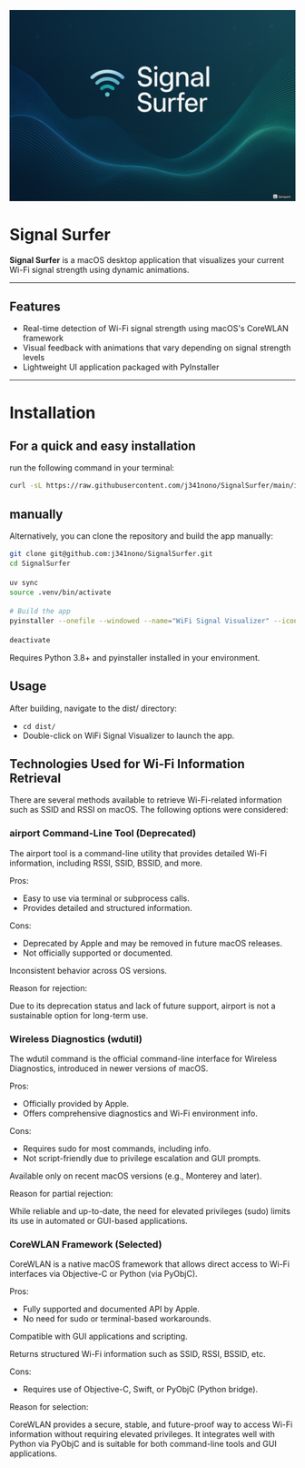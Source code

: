 ![project_banner](./assets/banner.png)

# Signal Surfer

**Signal Surfer** is a macOS desktop application that visualizes your current Wi-Fi signal strength using dynamic animations.

---

## Features

- Real-time detection of Wi-Fi signal strength using macOS's CoreWLAN framework
- Visual feedback with animations that vary depending on signal strength levels
- Lightweight UI application packaged with PyInstaller

---

# Installation

## For a quick and easy installation
run the following command in your terminal:

```bash
curl -sL https://raw.githubusercontent.com/j341nono/SignalSurfer/main/install.sh | bash
```

## manually

Alternatively, you can clone the repository and build the app manually:

```bash
git clone git@github.com:j341nono/SignalSurfer.git
cd SignalSurfer

uv sync
source .venv/bin/activate

# Build the app
pyinstaller --onefile --windowed --name="WiFi Signal Visualizer" --icon=assets/app.icns main.py

deactivate
```
Requires Python 3.8+ and pyinstaller installed in your environment.

## Usage
After building, navigate to the dist/ directory:

- `cd dist/`
- Double-click on WiFi Signal Visualizer to launch the app.

## Technologies Used for Wi-Fi Information Retrieval
There are several methods available to retrieve Wi-Fi-related information such as SSID and RSSI on macOS. The following options were considered:

### airport Command-Line Tool (Deprecated)
The airport tool is a command-line utility that provides detailed Wi-Fi information, including RSSI, SSID, BSSID, and more.

Pros:
- Easy to use via terminal or subprocess calls.
- Provides detailed and structured information.

Cons:
- Deprecated by Apple and may be removed in future macOS releases.
- Not officially supported or documented.

Inconsistent behavior across OS versions.

Reason for rejection:

Due to its deprecation status and lack of future support, airport is not a sustainable option for long-term use.

### Wireless Diagnostics (wdutil)
The wdutil command is the official command-line interface for Wireless Diagnostics, introduced in newer versions of macOS.

Pros:
- Officially provided by Apple.
- Offers comprehensive diagnostics and Wi-Fi environment info.

Cons:
- Requires sudo for most commands, including info.
- Not script-friendly due to privilege escalation and GUI prompts.

Available only on recent macOS versions (e.g., Monterey and later).

Reason for partial rejection:

While reliable and up-to-date, the need for elevated privileges (sudo) limits its use in automated or GUI-based applications.

### CoreWLAN Framework (Selected)
CoreWLAN is a native macOS framework that allows direct access to Wi-Fi interfaces via Objective-C or Python (via PyObjC).

Pros:
- Fully supported and documented API by Apple.
- No need for sudo or terminal-based workarounds.

Compatible with GUI applications and scripting.

Returns structured Wi-Fi information such as SSID, RSSI, BSSID, etc.

Cons:
- Requires use of Objective-C, Swift, or PyObjC (Python bridge).

Reason for selection:

CoreWLAN provides a secure, stable, and future-proof way to access Wi-Fi information without requiring elevated privileges. It integrates well with Python via PyObjC and is suitable for both command-line tools and GUI applications.